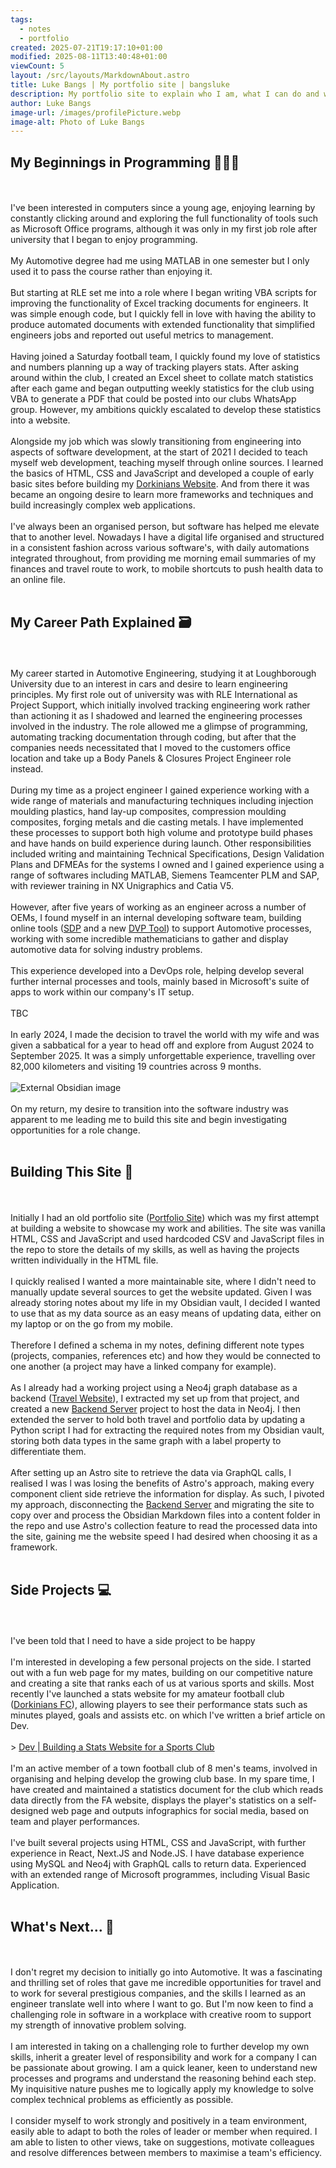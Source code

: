 ```yaml
---
tags:
  - notes
  - portfolio
created: 2025-07-21T19:17:10+01:00
modified: 2025-08-11T13:40:48+01:00
viewCount: 5
layout: /src/layouts/MarkdownAbout.astro
title: Luke Bangs | My portfolio site | bangsluke
description: My portfolio site to explain who I am, what I can do and what I want to do
author: Luke Bangs
image-url: /images/profilePicture.webp
image-alt: Photo of Luke Bangs
---
```

<h2>My Beginnings in Programming 👨🏻‍💻</h2><br><br>I've been interested in computers since a young age, enjoying learning by constantly clicking around and exploring the full functionality of tools such as <span class="theme-link">Microsoft</span> Office programs, although it was only in my first job role after university that I began to enjoy programming.<br><br>My Automotive degree had me using MATLAB in one semester but I only used it to pass the course rather than enjoying it. <br><br>But starting at <span class="theme-link">RLE</span> set me into a role where I began writing <span class="theme-link">VBA</span> scripts for improving the functionality of <span class="theme-link">Excel</span> tracking documents for engineers. It was simple enough code, but I quickly fell in love with having the ability to produce automated documents with extended functionality that simplified engineers jobs and reported out useful metrics to management.<br><br>Having joined a Saturday <span class="theme-link">football</span> team, I quickly found my love of statistics and numbers planning up a way of tracking players stats. After asking around within the club, I created an <span class="theme-link">Excel</span> sheet to collate match statistics after each game and began outputting weekly statistics for the club using <span class="theme-link">VBA</span> to generate a PDF that could be posted into our clubs WhatsApp group. However, my ambitions quickly escalated to develop these statistics into a website.<br><br>Alongside my job which was slowly transitioning from engineering into aspects of software development, at the start of 2021 I decided to teach myself web development, teaching myself through online sources. I learned the basics of <span class="theme-link">HTML</span>, <span class="theme-link">CSS</span> and <span class="theme-link">JavaScript</span> and developed a couple of early basic sites before building my <a href="/projects/dorkinians-website" class="theme-link">Dorkinians Website</a>. And from there it was became an ongoing desire to learn more frameworks and techniques and build increasingly complex web applications.<br><br>I've always been an organised person, but software has helped me elevate that to another level. Nowadays I have a digital life organised and structured in a consistent fashion across various software's, with daily automations integrated throughout, from providing me morning email summaries of my finances and travel route to work, to mobile shortcuts to push health data to an online file.<br><br><h2>My Career Path Explained 🗃️</h2><br><br>My career started in Automotive Engineering, studying it at <span class="theme-link">Loughborough University</span> due to an interest in cars and desire to learn engineering principles. My first role out of university was with <span class="theme-link">RLE International</span> as <span class="theme-link">Project Support</span>, which initially involved tracking engineering work rather than actioning it as I shadowed and learned the engineering processes involved in the industry. The role allowed me a glimpse of programming, automating tracking documentation through coding, but after that the companies needs necessitated that I moved to the customers office location and take up a <span class="theme-link">Body Panels & Closures Project Engineer</span> role instead.<br><br>During my time as a project engineer I gained experience working with a wide range of materials and manufacturing techniques including injection moulding plastics, hand lay-up composites, compression moulding composites, forging metals and die casting metals. I have implemented these processes to support both high volume and prototype build phases and have hands on build experience during launch. Other responsibilities included writing and maintaining Technical Specifications, Design Validation Plans and <span class="theme-link">DFMEA</span>s for the systems I owned and I gained experience using a range of softwares including MATLAB, Siemens Teamcenter PLM and SAP, with reviewer training in NX Unigraphics and Catia V5.<br><br>However, after five years of working as an engineer across a number of <span class="theme-link">OEMs</span>, I found myself in an internal developing software team, building online tools (<a href="/projects/sdp" class="theme-link">SDP</a> and a new <a href="/projects/dvp-tool" class="theme-link">DVP Tool</a>) to support Automotive processes, working with some incredible mathematicians to gather and display automotive data for solving industry problems.<br><br>This experience developed into a <span class="theme-link">DevOps</span> role, helping develop several further internal processes and tools, mainly based in <span class="theme-link">Microsoft</span>'s suite of apps to work within our company's IT setup.<br><br>TBC<br><br>In early 2024, I made the decision to travel the world with my wife and was given a sabbatical for a year to head off and explore from August 2024 to September 2025. It was a simply unforgettable experience, travelling over 82,000 kilometers and visiting 19 countries across 9 months.<br><br><img src="https://i.imgur.com/AKxdBiC.png" alt="External Obsidian image"><br><br>On my return, my desire to transition into the software industry was apparent to me leading me to build this site and begin investigating opportunities for a role change.<br><br><h2>Building This Site 🧱</h2><br><br>Initially I had an old portfolio site (<a href="/projects/portfolio-site" class="theme-link">Portfolio Site</a>) which was my first attempt at building a website to showcase my work and abilities. The site was vanilla <span class="theme-link">HTML</span>, <span class="theme-link">CSS</span> and <span class="theme-link">JavaScript</span> and used hardcoded <span class="theme-link">CSV</span> and <span class="theme-link">JavaScript</span> files in the repo to store the details of my skills, as well as having the projects written individually in the <span class="theme-link">HTML</span> file.<br><br>I quickly realised I wanted a more maintainable site, where I didn't need to manually update several sources to get the website updated. Given I was already storing notes about my life in my <span class="theme-link">Obsidian</span> vault, I decided I wanted to use that as my data source as an easy means of updating data, either on my laptop or on the go from my mobile.<br><br>Therefore I defined a schema in my notes, defining different note types (projects, companies, references etc) and how they would be connected to one another (a project may have a linked company for example).<br><br>As I already had a working project using a <span class="theme-link">Neo4j</span> graph database as a backend (<a href="/projects/travel-website" class="theme-link">Travel Website</a>), I extracted my set up from that project, and created a new <a href="/projects/backend-server" class="theme-link">Backend Server</a> project to host the data in <span class="theme-link">Neo4j</span>. I then extended the server to hold both travel and portfolio data by updating a <span class="theme-link">Python</span> script I had for extracting the required notes from my <span class="theme-link">Obsidian</span> vault, storing both data types in the same graph with a label property to differentiate them.<br><br>After setting up an <span class="theme-link">Astro</span> site to retrieve the data via <span class="theme-link">GraphQL</span> calls, I realised I was l was losing the benefits of <span class="theme-link">Astro</span>'s approach, making every component client side retrieve the information for display. As such, I pivoted my approach, disconnecting the <a href="/projects/backend-server" class="theme-link">Backend Server</a> and migrating the site to copy over and process the <span class="theme-link">Obsidian</span> <span class="theme-link">Markdown</span> files into a content folder in the repo and use <span class="theme-link">Astro</span>'s collection feature to read the processed data into the site, gaining me the website speed I had desired when choosing it as a framework. <br><br><h2>Side Projects 💻</h2><br><br>I've been told that I need to have a side project to be happy<br><br>I'm interested in developing a few personal projects on the side. I started out with a fun web page for my mates, building on our competitive nature and creating a site that ranks each of us at various sports and skills. Most recently I've launched a stats website for my amateur football club (<a href="/projects/dorkinians-website" class="theme-link">Dorkinians FC</a>), allowing players to see their performance stats such as minutes played, goals and assists etc. on which I've written a brief article on Dev.<br><br>> <a href="https://dev.to/bangsluke/building-a-stats-website-for-a-sports-club-4g5m" class="theme-link" target="_blank" rel="noopener noreferrer">Dev | Building a Stats Website for a Sports Club</a><br><br>I'm an active member of a town football club of 8 men's teams, involved in organising and helping develop the growing club base. In my spare time, I have created and maintained a statistics document for the club which reads data directly from the FA website, displays the player's statistics on a self-designed web page and outputs infographics for social media, based on team and player performances.<br><br> I've built several projects using HTML, CSS and JavaScript, with further experience in React, Next.JS and Node.JS. I have database experience using MySQL and Neo4j with GraphQL calls to return data. Experienced with an extended range of Microsoft programmes, including Visual Basic Application. <br><br><h2>What's Next... 🚀</h2><br><br>I don't regret my decision to initially go into Automotive. It was a fascinating and thrilling set of roles that gave me incredible opportunities for travel and to work for several prestigious companies, and the skills I learned as an engineer translate well into where I want to go. But I'm now keen to find a challenging role in software in a workplace with creative room to support my strength of innovative problem solving.<br><br>I am interested in taking on a challenging role to further develop my own skills, inherit a greater level of responsibility and work for a company I can be passionate about growing. I am a quick leaner, keen to understand new processes and programs and understand the reasoning behind each step. My inquisitive nature pushes me to logically apply my knowledge to solve complex technical problems as efficiently as possible.<br><br>I consider myself to work strongly and positively in a team environment, easily able to adapt to both the roles of leader or member when required. I am able to listen to other views, take on suggestions, motivate colleagues and resolve differences between members to maximise a team's efficiency.<br><br>